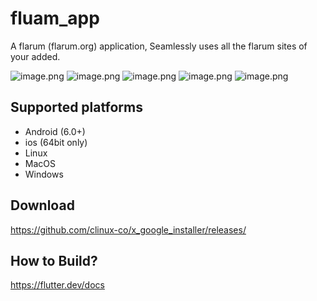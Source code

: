 # fluam_app

A flarum (flarum.org) application, Seamlessly uses all the flarum sites of your added.

![image.png](https://i.loli.net/2021/03/14/bZ6G21goekisBc4.png)
![image.png](https://i.loli.net/2021/03/14/BS1ZM4Oscplbw8z.png)
![image.png](https://i.loli.net/2021/03/14/iN3d2X8H9lGaj6O.png)
![image.png](https://i.loli.net/2021/03/14/nJsEtCW2h4XBHGl.png)
![image.png](https://i.loli.net/2021/03/14/5FaHtmTN7j8sK1X.png)


## Supported platforms
* Android (6.0+)
* ios (64bit only)
* Linux
* MacOS
* Windows

## Download

https://github.com/clinux-co/x_google_installer/releases/

## How to Build?

https://flutter.dev/docs